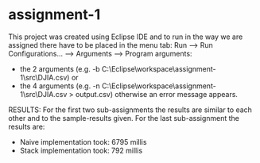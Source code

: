 assignment-1
============
This project was created using Eclipse IDE and to run in the way we are assigned there have to be placed in the menu tab: 
Run --> Run Configurations... --> Arguments --> Program arguments:
* the 2 arguments <Type> <CSV File> (e.g. -b C:\Eclipse\workspace\assignment-1\src\DJIA.csv) or
* the 4 arguments <Type> <CSV File> (e.g. -n C:\Eclipse\workspace\assignment-1\src\DJIA.csv > output.csv)
otherwise an error message appears.

RESULTS:
For the first two sub-assignments the results are similar to each other and to the sample-results given.
For the last sub-assignment the results are:
*    Naive implementation took: 6795 millis
*    Stack implementation took: 792 millis


